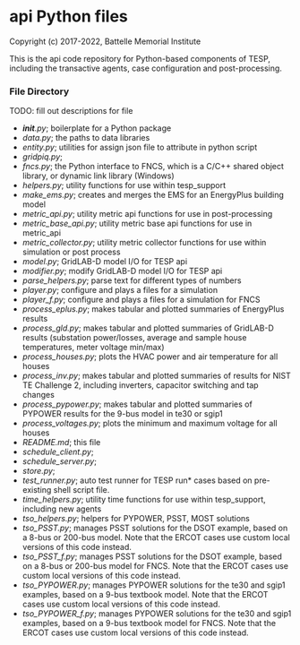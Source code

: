 # api Python files

Copyright (c) 2017-2022, Battelle Memorial Institute

This is the api code repository for Python-based components of TESP, 
including the transactive agents, case configuration and post-processing.  

### File Directory
TODO: fill out descriptions for file

- *__init__.py*; boilerplate for a Python package
- *data.py*; the paths to data libraries
- *entity.py*; utilities for assign json file to attribute in python script
- *gridpiq.py*;
- *fncs.py*; the Python interface to FNCS, which is a C/C++ shared object library, or dynamic link library (Windows)
- *helpers.py*; utility functions for use within tesp_support
- *make_ems.py*; creates and merges the EMS for an EnergyPlus building model
- *metric_api.py*; utility metric api functions for use in post-processing
- *metric_base_api.py*; utility metric base api functions for use in metric_api
- *metric_collector.py*; utility metric collector functions for use within simulation or post process
- *model.py*; GridLAB-D model I/O for TESP api
- *modifier.py*; modify GridLAB-D model I/O for TESP api
- *parse_helpers.py*; parse text for different types of numbers
- *player.py*; configure and plays a files for a simulation
- *player_f.py*; configure and plays a files for a simulation for FNCS
- *process_eplus.py*; makes tabular and plotted summaries of EnergyPlus results
- *process_gld.py*; makes tabular and plotted summaries of GridLAB-D results (substation power/losses, average and sample house temperatures, meter voltage min/max)
- *process_houses.py*; plots the HVAC power and air temperature for all houses
- *process_inv.py*; makes tabular and plotted summaries of results for NIST TE Challenge 2, including inverters, capacitor switching and tap changes
- *process_pypower.py*; makes tabular and plotted summaries of PYPOWER results for the 9-bus model in te30 or sgip1
- *process_voltages.py*; plots the minimum and maximum voltage for all houses
- *README.md*; this file
- *schedule_client.py*;
- *schedule_server.py*;
- *store.py*;
- *test_runner.py*; auto test runner for TESP run* cases based on pre-existing shell script file.
- *time_helpers.py*; utility time functions for use within tesp_support, including new agents
- *tso_helpers.py*; helpers for PYPOWER, PSST, MOST solutions
- *tso_PSST.py*; manages PSST solutions for the DSOT example, based on a 8-bus or 200-bus model. Note that the ERCOT cases use custom local versions of this code instead.
- *tso_PSST_f.py*; manages PSST solutions for the DSOT example, based on a 8-bus or 200-bus model for FNCS. Note that the ERCOT cases use custom local versions of this code instead.
- *tso_PYPOWER.py*; manages PYPOWER solutions for the te30 and sgip1 examples, based on a 9-bus textbook model. Note that the ERCOT cases use custom local versions of this code instead.
- *tso_PYPOWER_f.py*; manages PYPOWER solutions for the te30 and sgip1 examples, based on a 9-bus textbook model for FNCS. Note that the ERCOT cases use custom local versions of this code instead.
